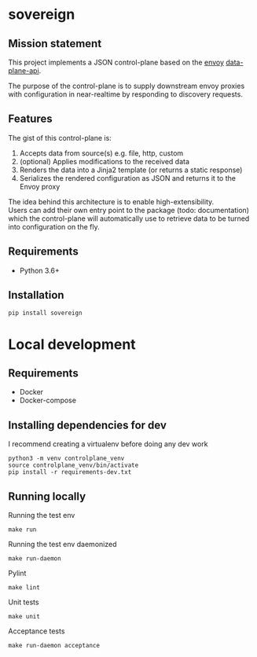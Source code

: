 sovereign
===================

Mission statement
-----------------
This project implements a JSON control-plane based on the [envoy][1] [data-plane-api][2].

The purpose of the control-plane is to supply downstream envoy proxies with 
configuration in near-realtime by responding to discovery requests.

Features
--------
The gist of this control-plane is:

1. Accepts data from source(s) e.g. file, http, custom
2. (optional) Applies modifications to the received data
3. Renders the data into a Jinja2 template (or returns a static response)
4. Serializes the rendered configuration as JSON and returns it to the Envoy proxy

The idea behind this architecture is to enable high-extensibility.  
Users can add their own entry point to the package (todo: documentation) which the control-plane
will automatically use to retrieve data to be turned into configuration on the fly.

Requirements
------------
* Python 3.6+

Installation
------------
    pip install sovereign

Local development
=================

Requirements
------------
* Docker
* Docker-compose

Installing dependencies for dev
-------------------------------
I recommend creating a virtualenv before doing any dev work

    python3 -m venv controlplane_venv
    source controlplane_venv/bin/activate
    pip install -r requirements-dev.txt

Running locally
---------------
Running the test env

    make run
    
Running the test env daemonized

    make run-daemon

Pylint

    make lint

Unit tests

    make unit

Acceptance tests

    make run-daemon acceptance
    

[1]: https://envoyproxy.io
[2]: https://github.com/envoyproxy/data-plane-api
